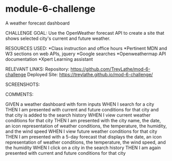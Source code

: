 # module-6-challenge
A weather forecast dashboard

CHALLENGE GOAL:
Use the OpenWeather forecast API to create a site that shows selected city's current and future weather.

RESOURCES USED:
*Class instruction and office hours
*Pertinent MDN and W3 sections on web APIs, jquery
*Google searches
*Openweathermap API documentation
*Xpert Learning assistant

RELEVANT LINKS:
Repository: https://github.com/TreyLathe/mod-6-challenge
Deployed Site: https://treylathe.github.io/mod-6-challenge/

SCREENSHOTS:


COMMENTS:

GIVEN a weather dashboard with form inputs
WHEN I search for a city
THEN I am presented with current and future conditions for that city and that city is added to the search history
WHEN I view current weather conditions for that city
THEN I am presented with the city name, the date, an icon representation of weather conditions, the temperature, the humidity, and the wind speed
WHEN I view future weather conditions for that city
THEN I am presented with a 5-day forecast that displays the date, an icon representation of weather conditions, the temperature, the wind speed, and the humidity
WHEN I click on a city in the search history
THEN I am again presented with current and future conditions for that city
